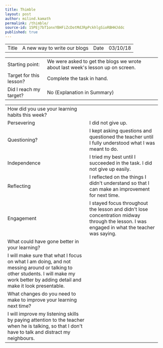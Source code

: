 ```yaml
---
title: Thimble
layout: post
author: milind.kamath
permalink: /thimble/
source-id: 15PEj7bT1onxYBHFiZcDotMdJRpPckhlgSioRBHHJddc
published: true
---
```

<table>
  <tr>
    <td>Title</td>
    <td>A new way to write our blogs</td>
    <td>Date</td>
    <td>03/10/18</td>
  </tr>
</table>


<table>
  <tr>
    <td>Starting point:</td>
    <td>We were asked to get the blogs we wrote about last week's lesson up on screen.</td>
  </tr>
  <tr>
    <td>Target for this lesson?</td>
    <td>Complete the task in hand.</td>
  </tr>
  <tr>
    <td>Did I reach my target? </td>
    <td>No (Explanation in Summary)</td>
  </tr>
</table>


<table>
  <tr>
    <td>How did you use your learning habits this week?</td>
    <td></td>
  </tr>
  <tr>
    <td>Persevering</td>
    <td>I did not give up.</td>
  </tr>
  <tr>
    <td>Questioning?</td>
    <td>I kept asking questions and questioned the teacher until I fully understood what I was meant to do.</td>
  </tr>
  <tr>
    <td>Independence</td>
    <td>I tried my best until I succeeded in the task. I did not give up easily.</td>
  </tr>
  <tr>
    <td>Reflecting</td>
    <td>I reflected on the things I didn't understand so that I can make an improvement for next time.</td>
  </tr>
  <tr>
    <td>Engagement</td>
    <td>I stayed focus throughout the lesson and didn't lose concentration  midway through the lesson. I was engaged in what the teacher was saying.</td>
  </tr>
  <tr>
    <td>What could have gone better in your learning?</td>
    <td></td>
  </tr>
  <tr>
    <td>I will make sure that what I focus on what I am doing, and not messing around or talking to other students. I will make my work better by adding detail and make it look presentable.




</td>
    <td></td>
  </tr>
  <tr>
    <td>What changes do you need to make to improve your learning next time?</td>
    <td></td>
  </tr>
  <tr>
    <td>I will improve my listening skills by paying attention to the teacher when he is talking, so that  I don't have to talk and distract my neighbours.</td>
    <td></td>
  </tr>
</table>


